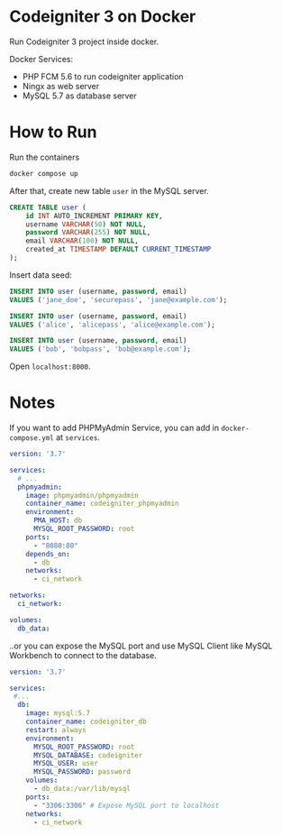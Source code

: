 # Codeigniter 3 on Docker

Run Codeigniter 3 project inside docker.

Docker Services:
- PHP FCM 5.6 to run codeigniter application
- Ningx as web server
- MySQL 5.7 as database server

# How to Run

Run the containers

```bash
docker compose up
```

After that, create new table `user` in the MySQL server.

```sql
CREATE TABLE user (
    id INT AUTO_INCREMENT PRIMARY KEY,
    username VARCHAR(50) NOT NULL,
    password VARCHAR(255) NOT NULL,
    email VARCHAR(100) NOT NULL,
    created_at TIMESTAMP DEFAULT CURRENT_TIMESTAMP
);
```

Insert data seed:

```sql
INSERT INTO user (username, password, email)
VALUES ('jane_doe', 'securepass', 'jane@example.com');

INSERT INTO user (username, password, email)
VALUES ('alice', 'alicepass', 'alice@example.com');

INSERT INTO user (username, password, email)
VALUES ('bob', 'bobpass', 'bob@example.com');
```

Open `localhost:8000`.

# Notes

If you want to add PHPMyAdmin Service, you can add in `docker-compose.yml` at `services`.

```yml
version: '3.7'

services:
  # ...
  phpmyadmin:
    image: phpmyadmin/phpmyadmin
    container_name: codeigniter_phpmyadmin
    environment:
      PMA_HOST: db
      MYSQL_ROOT_PASSWORD: root
    ports:
      - "8080:80"
    depends_on:
      - db
    networks:
      - ci_network

networks:
  ci_network:

volumes:
  db_data:

```

..or you can expose the MySQL port and use MySQL Client like MySQL Workbench
to connect to the database.

```yaml
version: '3.7'

services:
 #...
  db:
    image: mysql:5.7
    container_name: codeigniter_db
    restart: always
    environment:
      MYSQL_ROOT_PASSWORD: root
      MYSQL_DATABASE: codeigniter
      MYSQL_USER: user
      MYSQL_PASSWORD: password
    volumes:
      - db_data:/var/lib/mysql
    ports:
      - "3306:3306" # Expose MySQL port to localhost
    networks:
      - ci_network
```